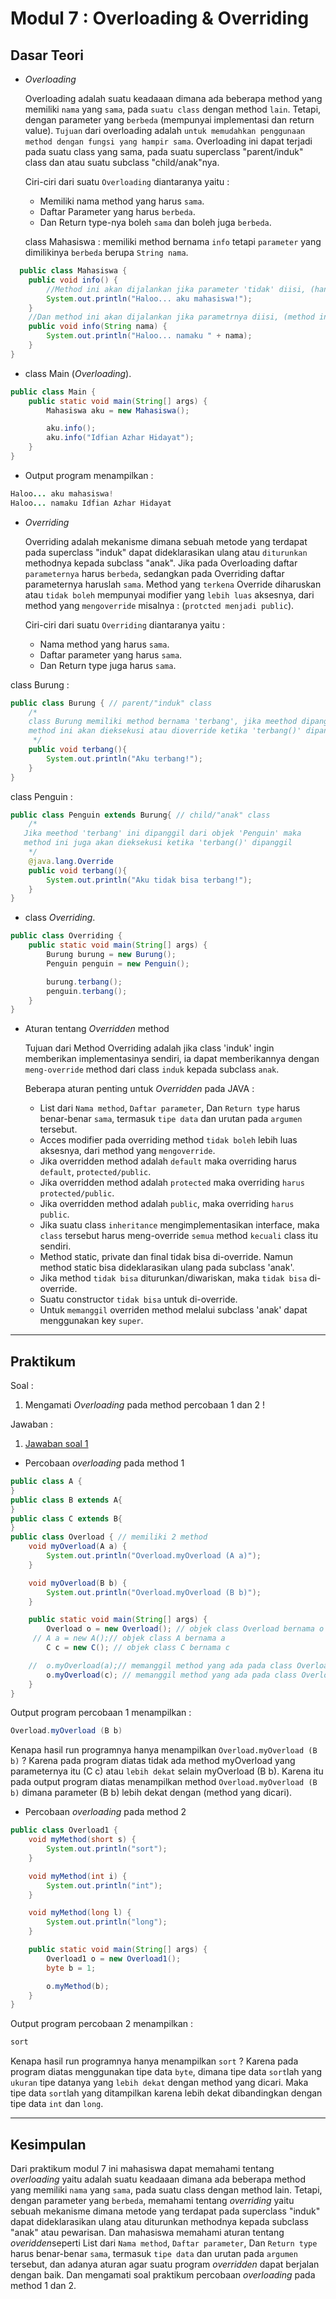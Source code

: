# Modul 7 : Overloading & Overriding

## Dasar Teori

* *Overloading*

  Overloading adalah suatu keadaaan dimana ada beberapa method yang memiliki `nama` yang `sama`, pada `suatu class` dengan method `lain`. Tetapi, dengan parameter yang `berbeda` (mempunyai implementasi dan return value). `Tujuan` dari overloading adalah `untuk memudahkan penggunaan method dengan fungsi yang hampir sama`. Overloading ini dapat terjadi pada suatu class yang sama, pada suatu superclass "parent/induk" class dan atau suatu subclass "child/anak"nya.
  
  Ciri-ciri dari suatu `Overloading` diantaranya yaitu : 
  - Memiliki nama method yang harus `sama`.
  - Daftar Parameter yang harus `berbeda`.
  - Dan Return type-nya boleh `sama` dan boleh juga `berbeda`.
  
  class Mahasiswa : memiliki method bernama `info` tetapi `parameter` yang dimilikinya `berbeda` berupa `String nama`.
  
````java
  public class Mahasiswa {
    public void info() {
        //Method ini akan dijalankan jika parameter 'tidak' diisi, (hanya menampikan : Haloo... aku mahasiswa!)
        System.out.println("Haloo... aku mahasiswa!");
    }
    //Dan method ini akan dijalankan jika parametrnya diisi, (method ini memiliki parameter 'String nama' jika parameter 'nama' diisi maka akan menampilkan ke2 outputnya)
    public void info(String nama) {
        System.out.println("Haloo... namaku " + nama);
    }
}
````

- class Main (*Overloading*).

````java
public class Main {
    public static void main(String[] args) {
        Mahasiswa aku = new Mahasiswa();

        aku.info();
        aku.info("Idfian Azhar Hidayat");
    }
}
````

- Output program menampilkan :

````java
Haloo... aku mahasiswa!
Haloo... namaku Idfian Azhar Hidayat
````

* *Overriding*

    Overriding adalah mekanisme dimana sebuah metode yang terdapat pada superclass "induk" dapat dideklarasikan ulang atau `diturunkan` methodnya kepada subclass "anak". Jika pada Overloading daftar `parameternya` harus `berbeda`, sedangkan pada Overriding daftar parameternya haruslah `sama`. Method yang `terkena` Override diharuskan atau `tidak boleh` mempunyai modifier yang `lebih luas` aksesnya, dari method yang `mengoverride` misalnya : (`protcted menjadi public`).
  
  Ciri-ciri dari suatu `Overriding` diantaranya yaitu :
  - Nama method yang harus `sama`.
  - Daftar parameter yang harus `sama`.
  - Dan Return type juga harus `sama`.
  
  
class Burung :
  
````java
public class Burung { // parent/"induk" class
    /*
    class Burung memiliki method bernama 'terbang', jika meethod dipanggil dari objek 'Burung' maka
    method ini akan dieksekusi atau dioverride ketika 'terbang()' dipanggil.
     */
    public void terbang(){
        System.out.println("Aku terbang!");
    }
}
````
  class Penguin :
  
````java
public class Penguin extends Burung{ // child/"anak" class
    /*
   Jika meethod 'terbang' ini dipanggil dari objek 'Penguin' maka
   method ini juga akan dieksekusi ketika 'terbang()' dipanggil
    */
    @java.lang.Override
    public void terbang(){
        System.out.println("Aku tidak bisa terbang!");
    }
}
````
- class *Overriding*.

````java
public class Overriding {
    public static void main(String[] args) {
        Burung burung = new Burung();
        Penguin penguin = new Penguin();

        burung.terbang();
        penguin.terbang();
    }
}
````
  
  * Aturan tentang *Overridden* method
  
    Tujuan dari Method Overriding adalah jika class 'induk' ingin memberikan implementasinya sendiri, ia dapat memberikannya dengan `meng-override` method dari class `induk` kepada subclass `anak`. 
    
    Beberapa aturan penting untuk *Overridden* pada JAVA :
      - List dari `Nama method`, `Daftar parameter`, Dan `Return type` harus benar-benar `sama`, termasuk `tipe data` dan urutan pada `argumen` tersebut.
      - Acces modifier pada overriding method `tidak boleh` lebih luas aksesnya, dari method yang `mengoverride`.
      - Jika overridden method adalah `default` maka overriding harus `default`, `protected/public`.
      - Jika overridden method adalah `protected` maka overriding `harus protected/public`.
      - Jika overridden method adalah `public`, maka overriding `harus public`.
      - Jika suatu class `inheritance` mengimplementasikan interface, maka `class` tersebut harus meng-override `semua` method `kecuali` class itu sendiri.
      - Method static, private dan final tidak bisa di-override. Namun method static bisa dideklarasikan ulang pada subclass 'anak'.
      - Jika method `tidak bisa` diturunkan/diwariskan, maka `tidak bisa` di-override.
      - Suatu constructor `tidak bisa` untuk di-override.
      - Untuk `memanggil` overriden method melalui subclass 'anak' dapat menggunakan key `super`.

<hr>

## Praktikum

Soal :
1. Mengamati *Overloading* pada method percobaan 1 dan 2 ! 

Jawaban :
1. [Jawaban soal 1](https://github.com/iddfian/20104031_Idfian-Azhar-Hidayat_Pemrograman-2/tree/Modul5/src/latihan)

  - Percobaan *overloading* pada method 1

````java
public class A {
}
public class B extends A{
}
public class C extends B{
}
public class Overload { // memiliki 2 method
    void myOverload(A a) {
        System.out.println("Overload.myOverload (A a)");
    }

    void myOverload(B b) {
        System.out.println("Overload.myOverload (B b)");
    }

    public static void main(String[] args) {
        Overload o = new Overload(); // objek class Overload bernama o
     // A a = new A();// objek class A bernama a
        C c = new C(); // objek class C bernama c

    //  o.myOverload(a);// memanggil method yang ada pada class Overload dengan mengisi parameter objek class A
        o.myOverload(c); // memanggil method yang ada pada class Overload dengan mengisi parameter objek class C
    }
}
````
Output program percobaan 1 menampilkan :

````java
Overload.myOverload (B b)
````
Kenapa hasil run programnya hanya menampilkan `Overload.myOverload (B b)` ? Karena pada program diatas tidak ada method myOverload yang parameternya itu (C c) atau `lebih dekat` selain myOverload (B b). Karena itu pada output program diatas menampilkan method `Overload.myOverload (B b)` dimana parameter (B b) lebih dekat dengan (method yang dicari).


   - Percobaan *overloading* pada method 2

````java
public class Overload1 {
    void myMethod(short s) {
        System.out.println("sort");
    }

    void myMethod(int i) {
        System.out.println("int");
    }

    void myMethod(long l) {
        System.out.println("long");
    }

    public static void main(String[] args) {
        Overload1 o = new Overload1();
        byte b = 1;

        o.myMethod(b);
    }
}
````

Output program percobaan 2 menampilkan :

````java
sort
````
Kenapa hasil run programnya hanya menampilkan `sort` ? Karena pada program diatas menggunakan tipe data `byte`, dimana tipe data `sort`lah yang `ukuran` tipe datanya yang `lebih dekat` dengan method yang dicari. Maka tipe data `sort`lah yang ditampilkan karena lebih dekat dibandingkan dengan tipe data `int` dan `long`. 


<hr>

## Kesimpulan
Dari praktikum modul 7 ini mahasiswa dapat memahami tentang *overloading* yaitu adalah suatu keadaaan dimana ada beberapa method yang memiliki `nama` yang `sama`, pada suatu class dengan method lain. Tetapi, dengan parameter yang `berbeda`, memahami tentang *overriding* yaitu sebuah mekanisme dimana metode yang terdapat pada superclass "induk" dapat dideklarasikan ulang atau diturunkan methodnya kepada subclass "anak" atau pewarisan. Dan mahasiswa memahami aturan tentang *overidden*seperti List dari `Nama method`, `Daftar parameter`, Dan `Return type` harus benar-benar `sama`, termasuk `tipe data` dan urutan pada `argumen` tersebut, dan adanya aturan agar suatu program *overridden* dapat berjalan dengan baik. Dan mengamati soal praktikum percobaan *overloading* pada method 1 dan 2. 

